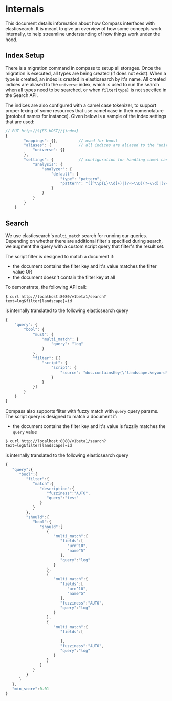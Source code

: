 # Internals

This document details information about how Compass interfaces with elasticsearch. It is meant to give an overview of how some concepts work internally, to help streamline understanding of how things work under the hood.

## Index Setup

There is a migration command in compass to setup all storages. Once the migration is executed, all types are being created (if does not exist). When a type is created, an index is created in elasticsearch by it's name. All created indices are aliased to the `universe` index, which is used to run the search when all types need to be searched, or when `filter[type]` is not specifed in the Search API.

The indices are also configured with a camel case tokenizer, to support proper lexing of some resources that use camel case in their nomenclature \(protobuf names for instance\). Given below is a sample of the index settings that are used:

```javascript
// PUT http://${ES_HOST}/{index}
{
        "mappings": {},         // used for boost
        "aliases": {            // all indices are aliased to the "universe" index
            "universe": {} 
        },
        "settings": {           // configuration for handling camel case text
            "analysis": {
                "analyzer": {
                    "default": {
                        "type": "pattern",
                        "pattern": "([^\\p{L}\\d]+)|(?<=\\D)(?=\\d)|(?<=\\d)(?=\\D)|(?<=[\\p{L}&&[^\\p{Lu}]])(?=\\p{Lu})|(?<=\\p{Lu})(?=\\p{Lu}[\\p{L}&&[^\\p{Lu}]])"
                    }
                }
            }
        }
    }
```

## Search

We use elasticsearch's `multi_match` search for running our queries. Depending on whether there are additional filter's specified during search, we augment the query with a custom script query that filter's the result set.

The script filter is designed to match a document if:

* the document contains the filter key and it's value matches the filter value OR
* the document doesn't contain the filter key at all

To demonstrate, the following API call:

```text
$ curl http://localhost:8080/v1beta1/search?text=log&filter[landscape]=id
```

is internally translated to the following elasticsearch query

```javascript
{
    "query": {
        "bool": {
            "must": {
                "multi_match": {
                    "query": "log"
                }
            },
            "filter": [{
                "script": {
                    "script": {
                        "source": "doc.containsKey(\"landscape.keyword\") == false || doc[\"landscape.keyword\"].value == \"id\""
                    }
                }
            }]
        }
    }
}
```

Compass also supports filter with fuzzy match with `query` query params. The script query is designed to match a document if:

* the document contains the filter key and it's value is fuzzily matches the `query` value

```text
$ curl http://localhost:8080/v1beta1/search?text=log&filter[landscape]=id
```

is internally translated to the following elasticsearch query

```javascript
{
   "query":{
      "bool":{
         "filter":{
            "match":{
               "description":{
                  "fuzziness":"AUTO",
                  "query":"test"
               }
            }
         },
         "should":{
            "bool":{
               "should":[
                  {
                     "multi_match":{
                        "fields":[
                           "urn^10",
                           "name^5"
                        ],
                        "query":"log"
                     }
                  },
                  {
                     "multi_match":{
                        "fields":[
                           "urn^10",
                           "name^5"
                        ],
                        "fuzziness":"AUTO",
                        "query":"log"
                     }
                  },
                  {
                     "multi_match":{
                        "fields":[
                           
                        ],
                        "fuzziness":"AUTO",
                        "query":"log"
                     }
                  }
               ]
            }
         }
      }
   },
   "min_score":0.01
}
```